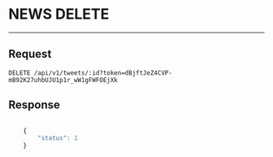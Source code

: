 # NEWS DELETE
-------------

## Request

    DELETE /api/v1/tweets/:id?token=dBjftJeZ4CVP-mB92K27uhbUJU1p1r_wW1gFWFOEjXk

## Response

```javascript

    {
        "status": 1
    }

```